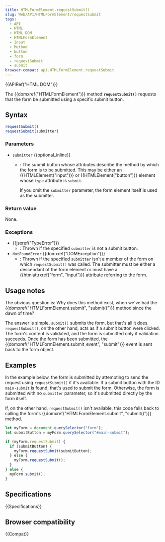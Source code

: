 ```yaml
---
title: HTMLFormElement.requestSubmit()
slug: Web/API/HTMLFormElement/requestSubmit
tags:
  - API
  - HTML
  - HTML DOM
  - HTMLFormElement
  - Input
  - Method
  - button
  - form
  - requestSubmit
  - submit
browser-compat: api.HTMLFormElement.requestSubmit
---
```

{{APIRef("HTML DOM")}}

The {{domxref("HTMLFormElement")}} method **`requestSubmit()`** requests
that the form be submitted using a specific submit button.

## Syntax

```js
requestSubmit()
requestSubmit(submitter)
```

### Parameters

- `submitter` {{optional_inline}}

  - : The submit button whose attributes describe the method by which the form is to be
    submitted. This may be either an {{HTMLElement("input")}} or
    {{HTMLElement("button")}} element whose `type` attribute
    is `submit`.

    If you omit the `submitter` parameter, the form element
    itself is used as the submitter.

### Return value

None.

### Exceptions

- {{jsxref("TypeError")}}
  - : Thrown if the specified `submitter` is not a submit button.
- `NotFoundError` {{domxref("DOMException")}}
  - : Thrown if the specified `submitter` isn't a member of the form on
    which `requestSubmit()` was called. The submitter must be either a
    descendant of the form element or must have a {{htmlattrxref("form", "input")}}
    attribute referring to the form.

## Usage notes

The obvious question is: Why does this method exist, when we've had the
{{domxref("HTMLFormElement.submit", "submit()")}} method since the dawn of time?

The answer is simple. `submit()` submits the form, but that's all it
does. `requestSubmit()`, on the other hand, acts as if a submit button were
clicked. The form's content is validated, and the form is submitted only if validation
succeeds. Once the form has been submitted, the
{{domxref("HTMLFormElement.submit_event", "submit")}} event is sent back to the form
object.

## Examples

In the example below, the form is submitted by attempting to send the request using
`requestSubmit()` if it's available. If a submit button with the
ID `main-submit` is found, that's used to submit the form. Otherwise, the
form is submitted with no `submitter` parameter, so it's submitted directly
by the form itself.

If, on the other hand, `requestSubmit()` isn't available, this code falls
back to calling the form's {{domxref("HTMLFormElement.submit", "submit()")}} method.

```js
let myForm = document.querySelector("form");
let submitButton = myForm.querySelector("#main-submit");

if (myForm.requestSubmit) {
  if (submitButton) {
    myForm.requestSubmit(submitButton);
  } else {
    myForm.requestSubmit();
  }
} else {
  myForm.submit();
}
```

## Specifications

{{Specifications}}

## Browser compatibility

{{Compat}}
